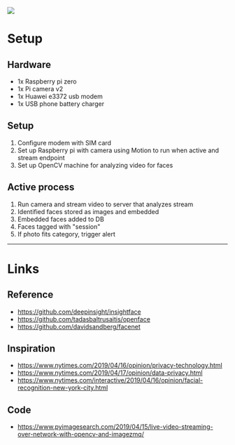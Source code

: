 ![](https://github.com/rememberlenny/recognize-familiar-faces/blob/master/docs/img/1ADC7F0B-1E0E-4EA8-92DB-7C2551478A5B.gif?raw=true)

# Setup

## Hardware

- 1x Raspberry pi zero
- 1x Pi camera v2
- 1x Huawei e3372 usb modem
- 1x USB phone battery charger

## Setup

1. Configure modem with SIM card
2. Set up Raspberry pi with camera using Motion to run when active and stream endpoint
3. Set up OpenCV machine for analyzing video for faces

## Active process

1. Run camera and stream video to server that analyzes stream
2. Identified faces stored as images and embedded
3. Embedded faces added to DB
4. Faces tagged with "session"
5. If photo fits category, trigger alert

---

# Links

## Reference
- https://github.com/deepinsight/insightface
- https://github.com/tadasbaltrusaitis/openface
- https://github.com/davidsandberg/facenet

## Inspiration
- https://www.nytimes.com/2019/04/16/opinion/privacy-technology.html
- https://www.nytimes.com/2019/04/17/opinion/data-privacy.html
- https://www.nytimes.com/interactive/2019/04/16/opinion/facial-recognition-new-york-city.html

## Code
- https://www.pyimagesearch.com/2019/04/15/live-video-streaming-over-network-with-opencv-and-imagezmq/
